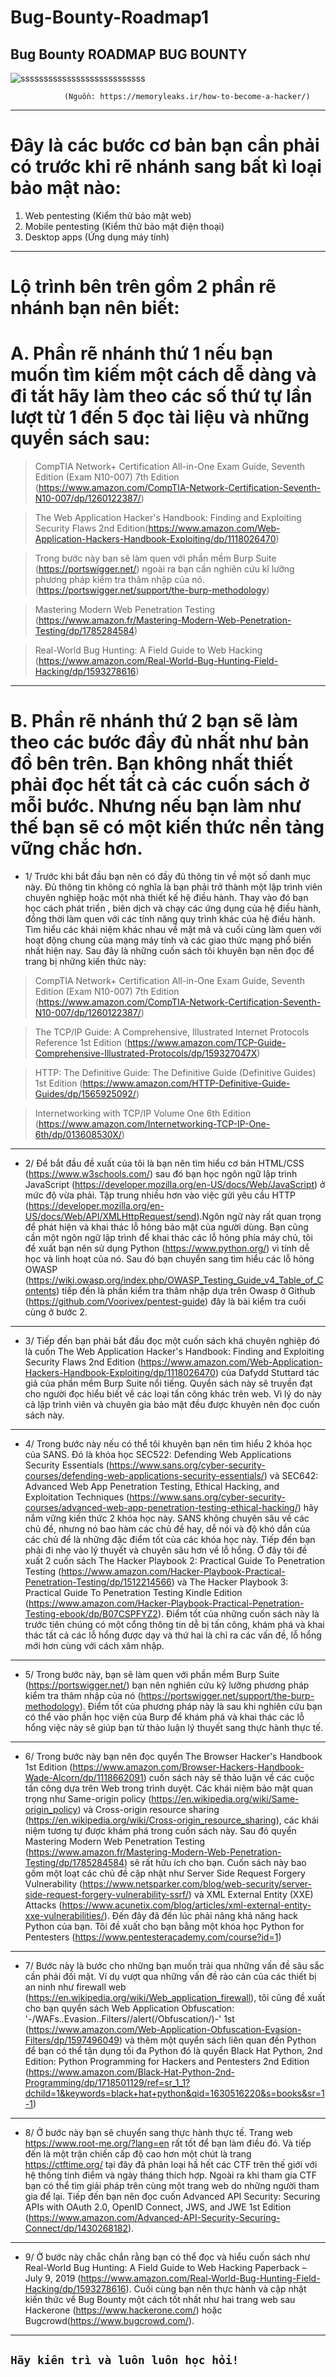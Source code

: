 # Bug-Bounty-Roadmap1
Bug Bounty
**ROADMAP BUG BOUNTY**
 ------------------------------------------------------------------------------------------------------------------------------------------------------------------
![sssssssssssssssssssssssssss](https://user-images.githubusercontent.com/32906206/131717653-c7eaf19d-6c59-4a38-9538-dd976bf8b680.png)

				(Nguồn: https://memoryleaks.ir/how-to-become-a-hacker/)

 ------------------------------------------------------------------------------------------------------------------------------------------------------------------

Đây là các bước cơ bản bạn cần phải có trước khi rẽ nhánh sang bất kì loại bảo mật nào:
===============================================================================================
 1. Web pentesting (Kiểm thử bảo mật web)
 2. Mobile pentesting (Kiểm thử bảo mật điện thoại)
 3. Desktop apps (Ứng dụng máy tính)
 ------------------------------------------------------------------------------------------------------------------------------------------------------------------

Lộ trình bên trên gồm 2 phần rẽ nhánh bạn nên biết:
===============================================================================================

A.	Phần rẽ nhánh thứ 1 nếu bạn muốn tìm kiếm một cách dễ dàng và đi tắt hãy làm theo các số thứ tự lần lượt từ 1 đến 5 đọc tài liệu và những quyển sách sau:
===============================================================================================

> CompTIA Network+ Certification All-in-One Exam Guide, Seventh Edition (Exam N10-007) 7th Edition (https://www.amazon.com/CompTIA-Network-Certification-Seventh-N10-007/dp/1260122387/)

> The Web Application Hacker's Handbook: Finding and Exploiting Security Flaws 2nd Edition(https://www.amazon.com/Web-Application-Hackers-Handbook-Exploiting/dp/1118026470)

> Trong bước này bạn sẽ làm quen với phần mềm Burp Suite (https://portswigger.net/) ngoài ra bạn cần nghiên cứu kĩ lưỡng phương pháp kiểm tra thâm nhập của nó. (https://portswigger.net/support/the-burp-methodology)

> Mastering Modern Web Penetration Testing (https://www.amazon.fr/Mastering-Modern-Web-Penetration-Testing/dp/1785284584)

> Real-World Bug Hunting: A Field Guide to Web Hacking (https://www.amazon.com/Real-World-Bug-Hunting-Field-Hacking/dp/1593278616)

************************************************************************************************************************************************************
B.	Phần rẽ nhánh thứ 2 bạn sẽ làm theo các bước đầy đủ nhất như bản đồ bên trên. Bạn không nhất thiết phải đọc hết tất cả các cuốn sách ở mỗi bước. Nhưng nếu bạn làm như thế bạn sẽ có một kiến thức nền tảng vững chắc hơn.
===============================================================================================


-	1/ Trước khi bắt đầu bạn nên có đầy đủ thông tin về một số danh mục này. Đủ thông tin không có nghĩa là bạn phải trở thành một lập trình viên chuyên nghiệp hoặc một nhà thiết kế hệ điều hành. Thay vào đó bạn học cách phát triển , biên dịch và chạy các ứng dụng của hệ điều hành, đồng thời làm quen với các tính năng quy trình khác của hệ điều hành. Tìm hiểu các khái niệm khác nhau về mật mã và cuối cùng làm quen với hoạt động chung của mạng máy tính và các giao thức mạng phổ biến nhất hiện nay. Sau đây là những cuốn sách tôi khuyên bạn nên đọc để trang bị những kiến thức này:

> CompTIA Network+ Certification All-in-One Exam Guide, Seventh Edition (Exam N10-007) 7th Edition (https://www.amazon.com/CompTIA-Network-Certification-Seventh-N10-007/dp/1260122387/)

> The TCP/IP Guide: A Comprehensive, Illustrated Internet Protocols Reference 1st Edition (https://www.amazon.com/TCP-Guide-Comprehensive-Illustrated-Protocols/dp/159327047X)

> HTTP: The Definitive Guide: The Definitive Guide (Definitive Guides) 1st Edition (https://www.amazon.com/HTTP-Definitive-Guide-Guides/dp/1565925092/)

> Internetworking with TCP/IP Volume One 6th Edition (https://www.amazon.com/Internetworking-TCP-IP-One-6th/dp/013608530X/)

 ------------------------------------------------------------------------------------------------------------------------------------------------------------------

-	2/ Để bắt đầu đề xuất của tôi là bạn nên tìm hiểu cơ bản HTML/CSS (https://www.w3schools.com/)  sau đó bạn học ngôn ngữ lập trình JavaScript (https://developer.mozilla.org/en-US/docs/Web/JavaScript) ở mức độ vừa phải. Tập trung nhiều hơn vào việc gửi yêu cầu HTTP (https://developer.mozilla.org/en-US/docs/Web/API/XMLHttpRequest/send).Ngôn ngữ này rất quan trọng để phát hiện và khai thác lỗ hỏng bảo mật của người dùng. Bạn cũng cần một ngôn ngữ lập trình để khai thác các lỗ hỏng phía máy chủ, tôi đề xuất bạn nên sử dụng Python (https://www.python.org/) vì tính dễ học và linh hoạt của nó. Sau đó bạn chuyển sang tìm hiểu các lỗ hỏng OWASP (https://wiki.owasp.org/index.php/OWASP_Testing_Guide_v4_Table_of_Contents) tiếp đến là phần kiểm tra thâm nhập dựa trên Owasp ở Github (https://github.com/Voorivex/pentest-guide) đây là bài kiểm tra cuối cùng ở bước 2.
 ------------------------------------------------------------------------------------------------------------------------------------------------------------------

-	3/ Tiếp đến bạn phải bắt đầu đọc một cuốn sách khá chuyên nghiệp đó là cuốn The Web Application Hacker's Handbook: Finding and Exploiting Security Flaws 2nd Edition (https://www.amazon.com/Web-Application-Hackers-Handbook-Exploiting/dp/1118026470) của Dafydd Stuttard tác giả của phần mềm Burp Suite nổi tiếng. Quyển sách này sẽ truyền đạt cho người đọc hiểu biết về các loại tấn công khác trên web. Vì lý do này cả lập trình viên và chuyên gia bảo mật đều được khuyên nên đọc cuốn sách này.
 ------------------------------------------------------------------------------------------------------------------------------------------------------------------

-	4/ Trong bước này nếu có thể tôi khuyên bạn nên tìm hiểu 2 khóa học của SANS. Đó là khóa học SEC522: Defending Web Applications Security Essentials (https://www.sans.org/cyber-security-courses/defending-web-applications-security-essentials/) và SEC642: Advanced Web App Penetration Testing, Ethical Hacking, and Exploitation Techniques (https://www.sans.org/cyber-security-courses/advanced-web-app-penetration-testing-ethical-hacking/) hãy nắm vững kiến thức 2 khóa học này. SANS không chuyên sâu về các chủ đề, nhưng nó bao hàm các chủ đề hay, dễ nói và độ khó dần của các chủ để là những đặc điểm tốt của các khóa học này. Tiếp đến bạn phải đi nhẹ vào lý thuyết và chuyên sâu hơn về lỗ hổng. Ở đây tôi đề xuất 2 cuốn sách The Hacker Playbook 2: Practical Guide To Penetration Testing (https://www.amazon.com/Hacker-Playbook-Practical-Penetration-Testing/dp/1512214566) và The Hacker Playbook 3: Practical Guide To Penetration Testing Kindle Edition (https://www.amazon.com/Hacker-Playbook-Practical-Penetration-Testing-ebook/dp/B07CSPFYZ2). Điểm tốt của những cuốn sách này là trước tiên chúng có một cổng thông tin dễ bị tấn công, khám phá và khai thác tất cả các lỗ hổng được dạy và thứ hai là chỉ ra các vấn đề, lỗ hổng mới hơn cùng với cách xâm nhập.
 ------------------------------------------------------------------------------------------------------------------------------------------------------------------


-	5/ Trong bước này, bạn sẽ làm quen với phần mềm Burp Suite (https://portswigger.net/) bạn nên nghiên cứu kỹ lưỡng phương pháp kiểm tra thâm nhập của nó (https://portswigger.net/support/the-burp-methodology). Điểm tốt của phương pháp này là sau khi nghiên cứu bạn có thể vào phần học viện của Burp để khám phá và khai thác các lỗ hổng việc này sẽ giúp bạn từ thảo luận lý thuyết sang thực hành thực tế.
 ------------------------------------------------------------------------------------------------------------------------------------------------------------------


-	6/ Trong bước này bạn nên đọc quyển The Browser Hacker's Handbook 1st Edition (https://www.amazon.com/Browser-Hackers-Handbook-Wade-Alcorn/dp/1118662091) cuốn sách này sẽ thảo luận về các cuộc tấn công dựa trên Web trong trình duyệt. Các khái niệm bảo mật quan trọng như Same-origin policy (https://en.wikipedia.org/wiki/Same-origin_policy) và Cross-origin resource sharing (https://en.wikipedia.org/wiki/Cross-origin_resource_sharing), các khái niệm tương tự được khám phá trong cuốn sách này. Sau đó quyển Mastering Modern Web Penetration Testing (https://www.amazon.fr/Mastering-Modern-Web-Penetration-Testing/dp/1785284584) sẽ rất hữu ích cho bạn. Cuốn sách này bao gồm một loạt các chủ đề cập nhật như Server Side Request Forgery Vulnerability (https://www.netsparker.com/blog/web-security/server-side-request-forgery-vulnerability-ssrf/) và XML External Entity (XXE) Attacks (https://www.acunetix.com/blog/articles/xml-external-entity-xxe-vulnerabilities/). Đến đây đã đến lúc phải nâng khả năng hack Python của bạn. Tôi đề xuất cho bạn bằng một khóa học Python for Pentesters (https://www.pentesteracademy.com/course?id=1) 
 ------------------------------------------------------------------------------------------------------------------------------------------------------------------

-	7/ Bước này là bước cho những bạn muốn trải qua những vấn đề sâu sắc cần phải đối mặt. Ví dụ vượt qua những vấn đề rào cản của các thiết bị an ninh như firewall web (https://en.wikipedia.org/wiki/Web_application_firewall), tôi cũng đề xuất cho bạn quyển sách Web Application Obfuscation: '-/WAFs..Evasion..Filters//alert(/Obfuscation/)-' 1st (https://www.amazon.com/Web-Application-Obfuscation-Evasion-Filters/dp/1597496049) và thêm một quyển sách liên quan đến Python để bạn có thể tận dụng tối đa Python đó là quyển Black Hat Python, 2nd Edition: Python Programming for Hackers and Pentesters 2nd Edition (https://www.amazon.com/Black-Hat-Python-2nd-Programming/dp/1718501129/ref=sr_1_1?dchild=1&keywords=black+hat+python&qid=1630516220&s=books&sr=1-1) 
 ------------------------------------------------------------------------------------------------------------------------------------------------------------------

-	8/ Ở bước này bạn sẽ chuyển sang thực hành thực tế. Trang web https://www.root-me.org/?lang=en rất tốt để bạn làm điều đó. Và tiếp đến là một trận chiến cấp độ cao hơn một chút là trang https://ctftime.org/ tại đây đã phân loại hầ hết các CTF trên thế giới với hệ thống tính điểm và ngày tháng thích hợp. Ngoài ra khi tham gia CTF bạn có thể tìm giải pháp trên cùng một trang web do những người tham gia để lại. Tiếp đến bạn nên đọc cuốn Advanced API Security: Securing APIs with OAuth 2.0, OpenID Connect, JWS, and JWE 1st Edition (https://www.amazon.com/Advanced-API-Security-Securing-Connect/dp/1430268182).
 ------------------------------------------------------------------------------------------------------------------------------------------------------------------

-	9/ Ở bước này chắc chắn rằng bạn có thể đọc và hiểu cuốn sách như Real-World Bug Hunting: A Field Guide to Web Hacking Paperback – July 9, 2019 (https://www.amazon.com/Real-World-Bug-Hunting-Field-Hacking/dp/1593278616). Cuối cùng bạn nên thực hành và cập nhật kiến thức về Bug Bounty một cách tốt nhất như hai trang web sau Hackerone (https://www.hackerone.com/) hoặc Bugcrowd(https://www.bugcrowd.com/).
 ------------------------------------------------------------------------------------------------------------------------------------------------------------------

`Hãy kiên trì và luôn luôn học hỏi! 
`
 ------------------------------------------------------------------------------------------------------------------------------------------------------------------
